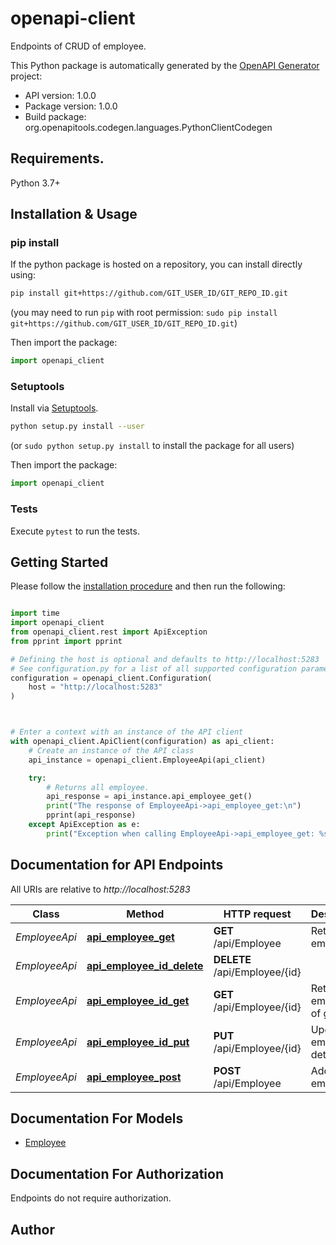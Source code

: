 # openapi-client
Endpoints of CRUD of employee.

This Python package is automatically generated by the [OpenAPI Generator](https://openapi-generator.tech) project:

- API version: 1.0.0
- Package version: 1.0.0
- Build package: org.openapitools.codegen.languages.PythonClientCodegen

## Requirements.

Python 3.7+

## Installation & Usage
### pip install

If the python package is hosted on a repository, you can install directly using:

```sh
pip install git+https://github.com/GIT_USER_ID/GIT_REPO_ID.git
```
(you may need to run `pip` with root permission: `sudo pip install git+https://github.com/GIT_USER_ID/GIT_REPO_ID.git`)

Then import the package:
```python
import openapi_client
```

### Setuptools

Install via [Setuptools](http://pypi.python.org/pypi/setuptools).

```sh
python setup.py install --user
```
(or `sudo python setup.py install` to install the package for all users)

Then import the package:
```python
import openapi_client
```

### Tests

Execute `pytest` to run the tests.

## Getting Started

Please follow the [installation procedure](#installation--usage) and then run the following:

```python

import time
import openapi_client
from openapi_client.rest import ApiException
from pprint import pprint

# Defining the host is optional and defaults to http://localhost:5283
# See configuration.py for a list of all supported configuration parameters.
configuration = openapi_client.Configuration(
    host = "http://localhost:5283"
)



# Enter a context with an instance of the API client
with openapi_client.ApiClient(configuration) as api_client:
    # Create an instance of the API class
    api_instance = openapi_client.EmployeeApi(api_client)

    try:
        # Returns all employee.
        api_response = api_instance.api_employee_get()
        print("The response of EmployeeApi->api_employee_get:\n")
        pprint(api_response)
    except ApiException as e:
        print("Exception when calling EmployeeApi->api_employee_get: %s\n" % e)

```

## Documentation for API Endpoints

All URIs are relative to *http://localhost:5283*

Class | Method | HTTP request | Description
------------ | ------------- | ------------- | -------------
*EmployeeApi* | [**api_employee_get**](docs/EmployeeApi.md#api_employee_get) | **GET** /api/Employee | Returns all employee.
*EmployeeApi* | [**api_employee_id_delete**](docs/EmployeeApi.md#api_employee_id_delete) | **DELETE** /api/Employee/{id} | 
*EmployeeApi* | [**api_employee_id_get**](docs/EmployeeApi.md#api_employee_id_get) | **GET** /api/Employee/{id} | Returns employee of given id
*EmployeeApi* | [**api_employee_id_put**](docs/EmployeeApi.md#api_employee_id_put) | **PUT** /api/Employee/{id} | Updates employee details
*EmployeeApi* | [**api_employee_post**](docs/EmployeeApi.md#api_employee_post) | **POST** /api/Employee | Adds new employee


## Documentation For Models

 - [Employee](docs/Employee.md)


<a id="documentation-for-authorization"></a>
## Documentation For Authorization

Endpoints do not require authorization.


## Author




